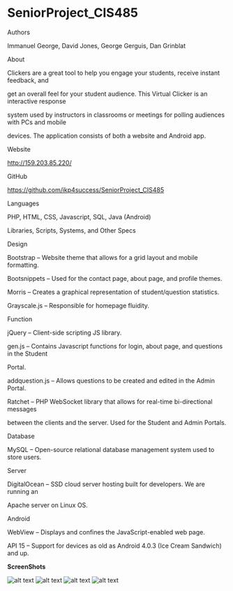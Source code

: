 # SeniorProject_CIS485



Authors

Immanuel George, David Jones, George Gerguis, Dan Grinblat

About

Clickers are a great tool to help you engage your students, receive instant feedback, and 

get an overall feel for your student audience. This Virtual Clicker is an interactive response 

system used by instructors in classrooms or meetings for polling audiences with PCs and mobile 

devices. The application consists of both a website and Android app.

Website

http://159.203.85.220/

GitHub

https://github.com/ikp4success/SeniorProject_CIS485

Languages

PHP, HTML, CSS, Javascript, SQL, Java (Android)

Libraries, Scripts, Systems, and Other Specs

Design

Bootstrap – Website theme that allows for a grid layout and mobile formatting.

Bootsnippets – Used for the contact page, about page, and profile themes.

Morris – Creates a graphical representation of student/question statistics.

Grayscale.js – Responsible for homepage fluidity.

Function 

jQuery – Client-side scripting JS library.

gen.js – Contains Javascript functions for login, about page, and questions in the Student 

Portal.

addquestion.js – Allows questions to be created and edited in the Admin Portal.

Ratchet – PHP WebSocket library that allows for real-time bi-directional messages 

between the clients and the server. Used for the Student and Admin Portals.

Database 

MySQL – Open-source relational database management system used to store users.

Server

DigitalOcean – SSD cloud server hosting built for developers. We are running an 

Apache server on Linux OS.

Android 

WebView – Displays and confines the JavaScript-enabled web page. 

API 15 – Support for devices as old as Android 4.0.3 (Ice Cream Sandwich) and up.

**ScreenShots**


![alt text](https://github.com/ikp4success/SeniorProject_CIS485/blob/master/images/ccapp_home.jpg?raw=true)
![alt text](https://github.com/ikp4success/SeniorProject_CIS485/blob/master/images/ccapp_home2.jpg?raw=true)
![alt text](https://github.com/ikp4success/SeniorProject_CIS485/blob/master/images/ccapp_home3.jpg?raw=true)
![alt text](https://github.com/ikp4success/SeniorProject_CIS485/blob/master/images/ccapp_home4.jpg?raw=true)


